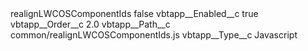 <?xml version="1.0" encoding="UTF-8"?>
<CustomMetadata xmlns="http://soap.sforce.com/2006/04/metadata" xmlns:xsi="http://www.w3.org/2001/XMLSchema-instance" xmlns:xsd="http://www.w3.org/2001/XMLSchema">
    <label>realignLWCOSComponentIds</label>
    <protected>false</protected>
    <values>
        <field>vbtapp__Enabled__c</field>
        <value xsi:type="xsd:boolean">true</value>
    </values>
    <values>
        <field>vbtapp__Order__c</field>
        <value xsi:type="xsd:double">2.0</value>
    </values>
    <values>
        <field>vbtapp__Path__c</field>
        <value xsi:type="xsd:string">common/realignLWCOSComponentIds.js</value>
    </values>
    <values>
        <field>vbtapp__Type__c</field>
        <value xsi:type="xsd:string">Javascript</value>
    </values>
</CustomMetadata>
